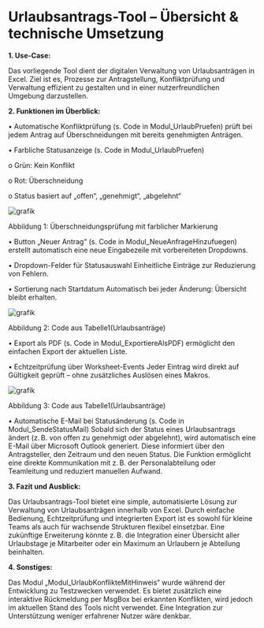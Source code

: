# Urlaubsantrags-Tool – Übersicht & technische Umsetzung
**1. Use-Case:**

Das vorliegende Tool dient der digitalen Verwaltung von Urlaubsanträgen in Excel. Ziel ist es, Prozesse zur Antragstellung, Konfliktprüfung und Verwaltung effizient zu gestalten und in einer nutzerfreundlichen Umgebung darzustellen.

**2. Funktionen im Überblick:**

•	Automatische Konfliktprüfung (s. Code in Modul_UrlaubPruefen)
prüft bei jedem Antrag auf Überschneidungen mit bereits genehmigten Anträgen.

•	Farbliche Statusanzeige (s. Code in Modul_UrlaubPruefen)

o	Grün: Kein Konflikt

o	Rot: Überschneidung

o	Status basiert auf „offen“, „genehmigt“, „abgelehnt“


 ![grafik](https://github.com/user-attachments/assets/edc40549-3342-435b-b521-49a9d52e5eaa)

Abbildung 1: Überschneidungsprüfung mit farblicher Markierung 

•	Button „Neuer Antrag“ (s. Code in Modul_NeueAnfrageHinzufuegen)
erstellt automatisch eine neue Eingabezeile mit vorbereiteten Dropdowns.

•	Dropdown-Felder für Statusauswahl
Einheitliche Einträge zur Reduzierung von Fehlern.

•	Sortierung nach Startdatum 
Automatisch bei jeder Änderung: Übersicht bleibt erhalten.


![grafik](https://github.com/user-attachments/assets/78b99efa-58ac-418b-b649-34c6aee6a636)

Abbildung 2: Code aus Tabelle1(Urlaubsanträge)

•	Export als PDF (s. Code in Modul_ExportiereAlsPDF)
ermöglicht den einfachen Export der aktuellen Liste.

•	Echtzeitprüfung über Worksheet-Events
Jeder Eintrag wird direkt auf Gültigkeit geprüft – ohne zusätzliches Auslösen eines Makros.


![grafik](https://github.com/user-attachments/assets/1ddd0163-90cf-432f-890a-357cea7350a3)

Abbildung 3: Code aus Tabelle1(Urlaubsanträge)

•	Automatische E-Mail bei Statusänderung (s. Code in Modul_SendeStatusMail)
Sobald sich der Status eines Urlaubsantrags ändert (z. B. von offen zu genehmigt oder abgelehnt), wird automatisch eine E-Mail über Microsoft Outlook generiert. Diese informiert über den Antragsteller, den Zeitraum und den neuen Status.
Die Funktion ermöglicht eine direkte Kommunikation mit z. B. der Personalabteilung oder Teamleitung und reduziert manuellen Aufwand.

**3. Fazit und Ausblick:**

Das Urlaubsantrags-Tool bietet eine simple, automatisierte Lösung zur Verwaltung von Urlaubsanträgen innerhalb von Excel. Durch einfache Bedienung, Echtzeitprüfung und integrierten Export ist es sowohl für kleine Teams als auch für wachsende Strukturen flexibel einsetzbar.
Eine zukünftige Erweiterung könnte z. B. die Integration einer Übersicht aller Urlaubstage je Mitarbeiter oder ein Maximum an Urlaubern je Abteilung beinhalten.

**4. Sonstiges:**

Das Modul „Modul_UrlaubKonflikteMitHinweis“ wurde während der Entwicklung zu Testzwecken verwendet. Es bietet zusätzlich eine interaktive Rückmeldung per MsgBox bei erkannten Konflikten, wird jedoch im aktuellen Stand des Tools nicht verwendet. Eine Integration zur Unterstützung weniger erfahrener Nutzer wäre denkbar.
